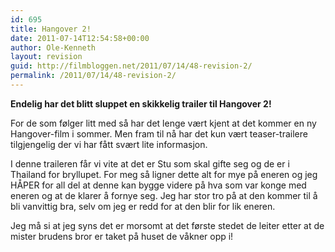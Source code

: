 ```yaml
---
id: 695
title: Hangover 2!
date: 2011-07-14T12:54:58+00:00
author: Ole-Kenneth
layout: revision
guid: http://filmbloggen.net/2011/07/14/48-revision-2/
permalink: /2011/07/14/48-revision-2/
---
```

**Endelig har det blitt sluppet en skikkelig trailer til Hangover 2!**

<div class="video-shortcode">
</div>

For de som følger litt med så har det lenge vært kjent at det kommer en ny Hangover-film i sommer. Men fram til nå har det kun vært teaser-trailere tilgjengelig der vi har fått svært lite informasjon.

I denne traileren får vi vite at det er Stu som skal gifte seg og de er i Thailand for bryllupet. For meg så ligner dette alt for mye på eneren og jeg HÅPER for all del at denne kan bygge videre på hva som var konge med eneren og at de klarer å fornye seg. Jeg har stor tro på at den kommer til å bli vanvittig bra, selv om jeg er redd for at den blir for lik eneren.

Jeg må si at jeg syns det er morsomt at det første stedet de leiter etter at de mister brudens bror er taket på huset de våkner opp i!